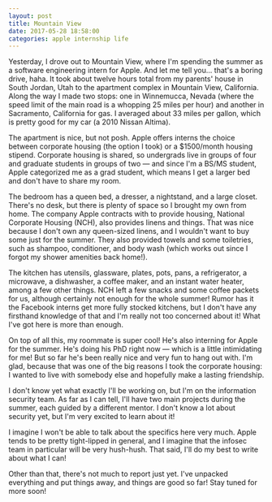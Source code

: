 ```yaml
---
layout: post
title: Mountain View
date: 2017-05-28 18:58:00
categories: apple internship life
---
```


Yesterday, I drove out to Mountain View, where I'm spending the summer as a software engineering intern for Apple. And
let me tell you... that's a boring drive, haha. It took about twelve hours total from my parents' house in South Jordan,
Utah to the apartment complex in Mountain View, California. Along the way I made two stops: one in Winnemucca, Nevada
(where the speed limit of the main road is a whopping 25 miles per hour) and another in Sacramento, California for gas.
I averaged about 33 miles per gallon, which is pretty good for my car (a 2010 Nissan Altima).

The apartment is nice, but not posh. Apple offers interns the choice between corporate housing (the option I took) or a
$1500/month housing stipend. Corporate housing is shared, so undergrads live in groups of four and graduate students in
groups of two — and since I'm a BS/MS student, Apple categorized me as a grad student, which means I get a larger bed
and don't have to share my room.

The bedroom has a queen bed, a dresser, a nightstand, and a large closet. There's no desk, but there is plenty of space
so I brought my own from home. The company Apple contracts with to provide housing, National Corporate Housing (NCH),
also provides linens and things. That was nice because I don't own any queen-sized linens, and I wouldn't want to buy
some just for the summer. They also provided towels and some toiletries, such as shampoo, conditioner, and body wash
(which works out since I forgot my shower amenities back home!).

The kitchen has utensils, glassware, plates, pots, pans, a refrigerator, a microwave, a dishwasher, a coffee maker, and
an instant water heater, among a few other things. NCH left a few snacks and some coffee packets for us, although
certainly not enough for the whole summer! Rumor has it the Facebook interns get more fully stocked kitchens, but I
don't have any firsthand knowledge of that and I'm really not too concerned about it! What I've got here is more than
enough.

On top of all this, my roommate is super cool! He's also interning for Apple for the summer. He's doing his PhD right
now — which is a little intimidating for me! But so far he's been really nice and very fun to hang out with. I'm glad,
because that was one of the big reasons I took the corporate housing: I wanted to live with somebody else and hopefully
make a lasting friendship.

I don't know yet what exactly I'll be working on, but I'm on the information security team. As far as I can tell, I'll
have two main projects during the summer, each guided by a different mentor. I don't know a lot about security yet, but
I'm very excited to learn about it!

I imagine I won't be able to talk about the specifics here very much. Apple tends to be pretty tight-lipped in general,
and I imagine that the infosec team in particular will be very hush-hush. That said, I'll do my best to write about what
I can!

Other than that, there's not much to report just yet. I've unpacked everything and put things away, and things are good
so far! Stay tuned for more soon!
